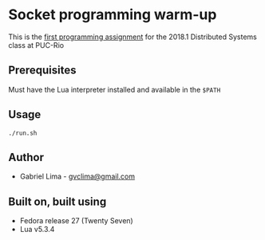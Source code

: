 # Socket programming warm-up

This is the [first programming assignment](http://www.inf.puc-rio.br/~noemi/sd-18/trab1.html) for the 2018.1 Distributed Systems class at PUC-Rio


## Prerequisites

Must have the Lua interpreter installed and available in the `$PATH`


## Usage

```
./run.sh
```

## Author

* Gabriel Lima - gvclima@gmail.com


## Built on, built using

* Fedora release 27 (Twenty Seven)
* Lua v5.3.4
